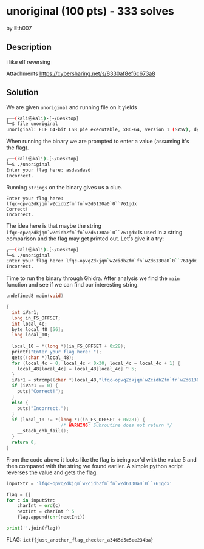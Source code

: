 # unoriginal (100 pts) - 333 solves

by Eth007

## Description

i like elf reversing

Attachments
https://cybersharing.net/s/8330af8ef6c673a8

## Solution

We are given `unoriginal` and running file on it yields

```bash
┌──(kali㉿kali)-[~/Desktop]
└─$ file unoriginal 
unoriginal: ELF 64-bit LSB pie executable, x86-64, version 1 (SYSV), dynamically linked, interpreter /lib64/ld-linux-x86-64.so.2, BuildID[sha1]=e62dc74b0e909a63a0fc240a62ee75ab47936823, for GNU/Linux 3.2.0, not stripped
```

When running the binary we are prompted to enter a value (assuming it's the flag).

```bash
┌──(kali㉿kali)-[~/Desktop]
└─$ ./unoriginal    
Enter your flag here: asdasdasd
Incorrect.
```

Running `strings` on the binary gives us a clue.

```text
Enter your flag here: 
lfqc~opvqZdkjqm`wZcidbZfm`fn`wZd6130a0`0``761gdx
Correct!
Incorrect.
```

The idea here is that maybe the string ```lfqc~opvqZdkjqm`wZcidbZfm`fn`wZd6130a0`0``761gdx``` is used in a string comparison and the flag may get printed out. Let's give it a try:

```bash
┌──(kali㉿kali)-[~/Desktop]
└─$ ./unoriginal    
Enter your flag here: lfqc~opvqZdkjqm`wZcidbZfm`fn`wZd6130a0`0``761gdx
Incorrect.
```

Time to run the binary through Ghidra. After analysis we find the `main` function and see if we can find our interesting string.

```c
undefined8 main(void)

{
  int iVar1;
  long in_FS_OFFSET;
  int local_4c;
  byte local_48 [56];
  long local_10;
  
  local_10 = *(long *)(in_FS_OFFSET + 0x28);
  printf("Enter your flag here: ");
  gets((char *)local_48);
  for (local_4c = 0; local_4c < 0x30; local_4c = local_4c + 1) {
    local_48[local_4c] = local_48[local_4c] ^ 5;
  }
  iVar1 = strcmp((char *)local_48,"lfqc~opvqZdkjqm`wZcidbZfm`fn`wZd6130a0`0``761gdx");
  if (iVar1 == 0) {
    puts("Correct!");
  }
  else {
    puts("Incorrect.");
  }
  if (local_10 != *(long *)(in_FS_OFFSET + 0x28)) {
                    /* WARNING: Subroutine does not return */
    __stack_chk_fail();
  }
  return 0;
}
```

From the code above it looks like the flag is being xor'd with the value 5 and then compared with the string we found earlier. A simple python script reverses the value and gets the flag.

```python
inputStr = 'lfqc~opvqZdkjqm`wZcidbZfm`fn`wZd6130a0`0``761gdx'

flag = []
for c in inputStr:
    charInt = ord(c)
    nextInt = charInt ^ 5
    flag.append(chr(nextInt))

print(''.join(flag))
```

FLAG: `ictf{just_another_flag_checker_a3465d5e5ee234ba}`